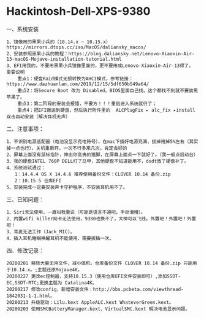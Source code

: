 # Hackintosh-Dell-XPS-9380
一、系统安装

	1、镜像用的黑果小兵的（10.14.x ~ 10.15.x）https://mirrors.dtops.cc/iso/MacOS/daliansky_macos/
	2、安装参照黑果小兵的教程：https://blog.daliansky.net/Lenovo-Xiaoxin-Air-13-macOS-Mojave-installation-tutorial.html
	3、EFI用我的，不要用黑果小兵镜像里面的，更不要用成Lenovo-Xiaoxin-Air-13得了。
	重要说明
		重点1：硬盘Raid模式无损转换为AHCI模式，参考链接：https://www.dazhuanlan.com/2019/12/15/5df650b549a64/
		重点2：将Secure Boot 改为 Disabled。BIOS里面自己找。这个都找不到就不要装黑苹果了。
		重点3：第二阶段的安装会报错，不要方！！！重启进入系统就行了；
		重点4：把EFI搬运到硬盘，然后执行附件里的  ALCPlugFix⁩ ▸ ⁨alc_fix⁩ ▸install双击自动安装（解决耳机无声）

二、注意事项：

	1、不识别电源适配器（电池没显示充电符号），在mac下插好电源充满，拔掉用掉5%左右（其实掉一点也行），关机重新开。一次不行多来几次，肯定会好的
	2、屏幕上面没有鼠标指针，伸出你高贵的猪脚，在屏幕上面点一下就好了。（我一般点启动台）
	3、我的硬盘INTEL 760P DELL打了马甲，其他硬盘不知道能用不，dsdt放了硬盘补丁。
	4、系统测试通过：
	   1：14.4.4 OS X 14.4.6 推荐使用备份文件：CLOVER 10.14 备份.zip
	   2：10.15.5 仓库EFI
	5、安装完成一定要安装声卡守护程序，不安装耳机用不了。

三、已知问题：

	1、Siri无法使用，一直叫我重说（可能是语言不通吧，手动滑稽）。
	2、内置wifi killer网卡无法使用，9380也换不了，大神可以飞线。外置吧！外置吧！外置吧！
	3、耳麦无法工作（Jack_MIC)。
	4、插入耳机睡眠唤醒耳机不能使用，需要拔插一次。
四、修改记录：


	20200201 移除大量无用文件，减小体积。仓库备份文件 CLOVER 10.14 备份.zip 只能用于10.14.x。;主题还原Mojave4K。
	20200227 更改ec控制器，支持10.15.3（使用仓库EFI文件安装即可）,添加SSDT-EC,SSDT-RTC;更换主题为 Catalina4K。
	20200217 修改config，新增安装文件：http://bbs.pcbeta.com/viewthread-1842031-1-1.html。
	20200213 升级驱动：Lilu.kext AppleALC.kext WhateverGreen.kext。
	20200203 使用SMCBatteryManager.kext、VirtualSMC.kext 解决电池显示问题。
